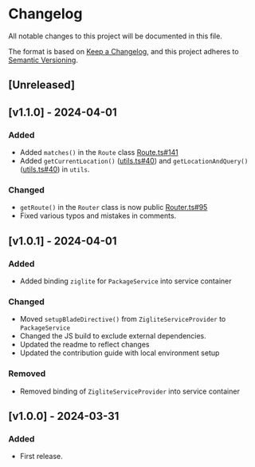 # Changelog

All notable changes to this project will be documented in this file.

The format is based on [Keep a Changelog](https://keepachangelog.com/en/1.1.0/),
and this project adheres to [Semantic Versioning](https://semver.org/spec/v2.0.0.html).

## [Unreleased]

## [v1.1.0] - 2024-04-01

### Added
- Added `matches()` in the `Route` class [Route.ts#141](js/classes/Route.ts#141)
- Added `getCurrentLocation()` \([utils.ts#40](js/helpers/utils.ts#40)\) and `getLocationAndQuery()` \([utils.ts#40](js/helpers/utils.ts#40)\) in `utils`.
### Changed
- `getRoute()` in the `Router` class is now public [Router.ts#95](js/classes/Router.ts#95)
- Fixed various typos and mistakes in comments.

## [v1.0.1] - 2024-04-01

### Added
- Added binding `ziglite` for `PackageService` into service container

### Changed
- Moved `setupBladeDirective()` from `ZigliteServiceProvider` to `PackageService`
- Changed the JS build to exclude external dependencies.
- Updated the readme to reflect changes
- Updated the contribution guide with local environment setup

### Removed
- Removed binding of `ZigliteServiceProvider` into service container

## [v1.0.0] - 2024-03-31

### Added

- First release.
